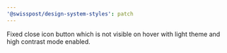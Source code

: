 ```yaml
---
'@swisspost/design-system-styles': patch
---
```


Fixed close icon button which is not visible on hover with light theme and high contrast mode enabled.
